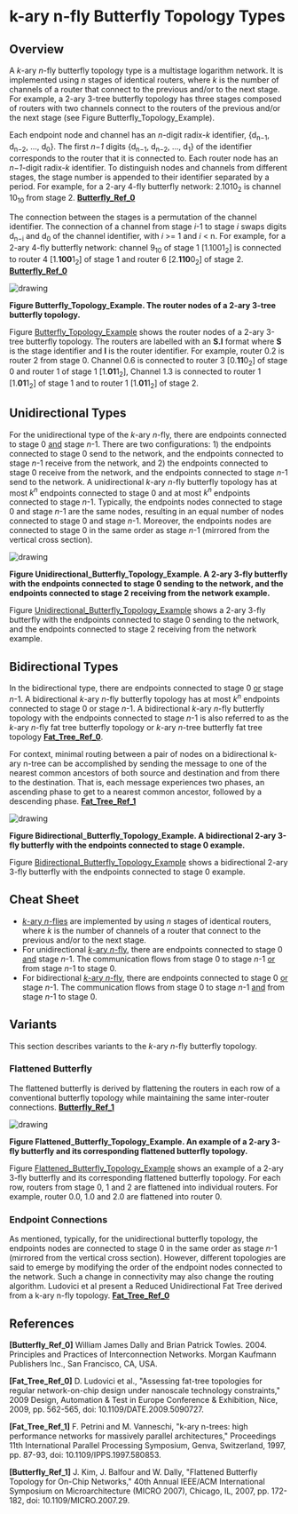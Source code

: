 # k-ary n-fly Butterfly Topology Types

## Overview <a id="butterfly"></a>

A _k_-ary _n_-fly butterfly topology type is a multistage logarithm network. It
is implemented using _n_ stages of identical routers, where _k_ is the number of
channels of a router that connect to the previous and/or to the next stage. For
example, a 2-ary 3-tree butterfly topology has three stages composed of routers
with two channels connect to the routers of the previous and/or the next stage
(see Figure Butterfly_Topology_Example).

Each endpoint node and channel has an _n_-digit radix-_k_ identifier,
{d<sub>n−1</sub>, d<sub>n−2</sub>, ..., d<sub>0</sub>}. The first _n−1_ digits
{d<sub>n−1</sub>, d<sub>n−2</sub>, ..., d<sub>1</sub>} of the identifier
corresponds to the router that it is connected to. Each router node has an
_n−1_-digit radix-_k_ identifier. To distinguish nodes and channels from
different stages, the stage number is appended to their identifier separated by
a period. For example, for a 2-ary 4-fly butterfly network: 2.1010<sub>2</sub>
is channel 10<sub>10</sub> from stage 2. **[Butterfly_Ref_0](#butterfly_ref_0)**

The connection between the stages is a permutation of the channel identifier.
The connection of a channel from stage _i_-1 to stage _i_ swaps digits
d<sub>n−i</sub> and d<sub>0</sub> of the channel identifier, with _i_ >= 1 and
_i_ &lt; n. For example, for a 2-ary 4-fly butterfly network: channel
9<sub>10</sub> of stage 1 [1.1001<sub>2</sub>] is connected to router 4
[1.<strong>100</strong>1<sub>2</sub>] of stage 1 and router 6
[2.<strong>110</strong>0<sub>2</sub>] of stage 2.
**[Butterfly_Ref_0](#butterfly_ref_0)**

![drawing](./butterfly_topology.png)

**Figure Butterfly_Topology_Example<a id="butterfly_topology_example"></a>. The
router nodes of a 2-ary 3-tree butterfly topology.**

Figure [Butterfly_Topology_Example](#butterfly_topology_example) shows the
router nodes of a 2-ary 3-tree butterfly topology. The routers are labelled with
an **S.I** format where **S** is the stage identifier and **I** is the router
identifier. For example, router 0.2 is router 2 from stage 0. Channel 0.6 is
connected to router 3 [0.<strong>11</strong>0<sub>2</sub>] of stage 0 and router
1 of stage 1 [1.<strong>01</strong>1<sub>2</sub>], Channel 1.3 is connected to
router 1 [1.<strong>01</strong>1<sub>2</sub>] of stage 1 and to router 1
[1.<strong>01</strong>1<sub>2</sub>] of stage 2.

## Unidirectional Types <a id="unidirectional_butterfly"></a>

For the unidirectional type of the _k_-ary _n_-fly, there are endpoints
connected to stage 0 <span style="text-decoration:underline;">and</span> stage
_n_-1. There are two configurations: 1) the endpoints connected to stage 0 send
to the network, and the endpoints connected to stage _n_-1 receive from the
network, and 2) the endpoints connected to stage 0 receive from the network, and
the endpoints connected to stage _n_-1 send to the network. A unidirectional
_k_-ary _n_-fly butterfly topology has at most _k<sup>n</sup>_ endpoints
connected to stage 0 and at most _k<sup>n</sup>_ endpoints connected to stage
_n_-1. Typically, the endpoints nodes connected to stage 0 and stage _n_-1 are
the same nodes, resulting in an equal number of nodes connected to stage 0 and
stage _n_-1. Moreover, the endpoints nodes are connected to stage 0 in the same
order as stage _n_-1 (mirrored from the vertical cross section).

![drawing](./unidirectional_butterfly.png)

**Figure
Unidirectional_Butterfly_Topology_Example<a id="unidirectional_butterfly_topology_example"></a>.
A 2-ary 3-fly butterfly with the endpoints connected to stage 0 sending to the
network, and the endpoints connected to stage 2 receiving from the network
example.**

Figure
[Unidirectional_Butterfly_Topology_Example](#unidirectional_butterfly_topology_example)
shows a 2-ary 3-fly butterfly with the endpoints connected to stage 0 sending to
the network, and the endpoints connected to stage 2 receiving from the network
example.

## Bidirectional Types <a id="bidirectional_butterfly"></a>

In the bidirectional type, there are endpoints connected to stage 0
<span style="text-decoration:underline;">or</span> stage _n_-1. A bidirectional
_k_-ary _n_-fly butterfly topology has at most _k<sup>n</sup>_ endpoints
connected to stage 0 or stage _n_-1. A bidirectional _k_-ary _n_-fly butterfly
topology with the endpoints connected to stage _n_-1 is also referred to as the
_k_-ary _n_-fly fat tree butterfly topology or _k_-ary _n_-tree butterfly fat
tree topology **[Fat_Tree_Ref_0](#fat_tree_ref_0)**.

For context, minimal routing between a pair of nodes on a bidirectional k-ary
n-tree can be accomplished by sending the message to one of the nearest common
ancestors of both source and destination and from there to the destination. That
is, each message experiences two phases, an ascending phase to get to a nearest
common ancestor, followed by a descending phase.
**[Fat_Tree_Ref_1](#fat_tree_ref_1)**

![drawing](./bidirectional_butterfly.png)

**Figure
Bidirectional_Butterfly_Topology_Example<a id="bidirectional_butterfly_topology_example"></a>.
A bidirectional 2-ary 3-fly butterfly with the endpoints connected to stage 0
example.**

Figure
[Bidirectional_Butterfly_Topology_Example](#bidirectional_butterfly_topology_example)
shows a bidirectional 2-ary 3-fly butterfly with the endpoints connected to
stage 0 example.

## Cheat Sheet

*   [_k_-ary _n_-flies](#butterfly) are implemented by using _n_ stages of
    identical routers, where _k_ is the number of channels of a router that
    connect to the previous and/or to the next stage.
*   For unidirectional [_k_-ary _n_-fly](#unidirectional_butterfly), there are
    endpoints connected to stage 0
    <span style="text-decoration:underline;">and</span> stage _n_-1. The
    communication flows from stage 0 to stage _n_-1
    <span style="text-decoration:underline;">or</span> from stage _n_-1 to
    stage 0.
*   For bidirectional [_k_-ary _n_-fly](#bidirectional_butterfly), there are
    endpoints connected to stage 0
    <span style="text-decoration:underline;">or</span> stage _n_-1. The
    communication flows from stage 0 to stage _n_-1
    <span style="text-decoration:underline;">and</span> from stage _n_-1 to
    stage 0.

## Variants

This section describes variants to the _k_-ary _n_-fly butterfly topology.

### Flattened Butterfly

The flattened butterfly is derived by flattening the routers in each row of a
conventional butterfly topology while maintaining the same inter-router
connections. **[Butterfly_Ref_1](#butterfly_ref_1)**

![drawing](./flatten_butterfly.png)

**Figure
Flattened_Butterfly_Topology_Example<a id="flattened_butterfly_topology_example"></a>.
An example of a 2-ary 3-fly butterfly and its corresponding flattened butterfly
topology.**

Figure
[Flattened_Butterfly_Topology_Example](#flattened_butterfly_topology_example)
shows an example of a 2-ary 3-fly butterfly and its corresponding flattened
butterfly topology. For each row, routers from stage 0, 1 and 2 are flattened
into individual routers. For example, router 0.0, 1.0 and 2.0 are flattened into
router 0.

### Endpoint Connections

As mentioned, typically, for the unidirectional butterfly topology, the
endpoints nodes are connected to stage 0 in the same order as stage _n_-1
(mirrored from the vertical cross section). However, different topologies are
said to emerge by modifying the order of the endpoint nodes connected to the
network. Such a change in connectivity may also change the routing algorithm.
Ludovici et al present a Reduced Unidirectional Fat Tree derived from a k-ary
n-fly topology. **[Fat_Tree_Ref_0](#fat_tree_ref_0)**

## References

**[Butterfly_Ref_0]<a id="butterfly_ref_0"></a>** William James Dally and Brian
Patrick Towles. 2004. Principles and Practices of Interconnection Networks.
Morgan Kaufmann Publishers Inc., San Francisco, CA, USA.

**[Fat_Tree_Ref_0]<a id="fat_tree_ref_0"></a>** D. Ludovici et al., "Assessing
fat-tree topologies for regular network-on-chip design under nanoscale
technology constraints," 2009 Design, Automation & Test in Europe Conference &
Exhibition, Nice, 2009, pp. 562-565, doi: 10.1109/DATE.2009.5090727.

**[Fat_Tree_Ref_1]<a id="fat_tree_ref_1"></a>** F. Petrini and M. Vanneschi,
"k-ary n-trees: high performance networks for massively parallel architectures,"
Proceedings 11th International Parallel Processing Symposium, Genva,
Switzerland, 1997, pp. 87-93, doi: 10.1109/IPPS.1997.580853.

**[Butterfly_Ref_1]<a id="butterfly_ref_1"></a>** J. Kim, J. Balfour and W.
Dally, "Flattened Butterfly Topology for On-Chip Networks," 40th Annual IEEE/ACM
International Symposium on Microarchitecture (MICRO 2007), Chicago, IL, 2007,
pp. 172-182, doi: 10.1109/MICRO.2007.29.
